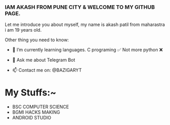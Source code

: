 ### IAM AKASH FROM PUNE CITY & WELCOME TO MY GITHUB PAGE.
Let me introduce you about myself, my name is akash patil from maharastra i am 19 years old.

Other thing you need to know:

- 🌱 I’m currently learning languages.
      C programing ✅
      Not more python ❌
      
- 💬 Ask me about Telegram Bot
- 📫 Contact me on: @BAZIGARYT


# My Stuffs:~

- BSC COMPUTER SCIENCE 
- BGMI HACKS MAKING
- ANDROID STUDIO 

